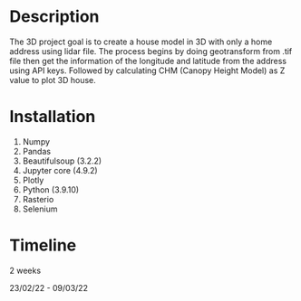 # Description
The 3D project goal is to create a house model in 3D with only a home address using lidar file. The process begins by doing geotransform from .tif file then get the information of the longitude and latitude from the address using API keys. Followed by calculating CHM (Canopy Height Model) as Z value to plot 3D house. 

# Installation
1. Numpy
2. Pandas
3. Beautifulsoup (3.2.2)
4. Jupyter core (4.9.2)
5. Plotly
6. Python (3.9.10)
7. Rasterio
8. Selenium

# Timeline

2 weeks

23/02/22 - 09/03/22


